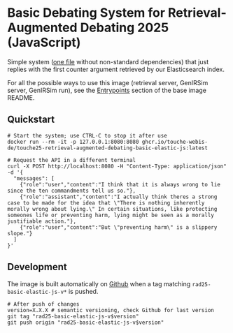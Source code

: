 # Basic Debating System for Retrieval-Augmented Debating 2025 (JavaScript)

Simple system ([one file](index.js) without non-standard dependencies) that just replies with the first counter argument retrieved by our Elasticsearch index.

For all the possible ways to use this image (retrieval server, GenIRSim server, GenIRSim run), see the [Entrypoints](https://github.com/touche-webis-de/touche-code/blob/main/clef25/retrieval-augmented-debating/debating-systems/base/README.md#entrypoints) section of the base image README.

## Quickstart
```
# Start the system; use CTRL-C to stop it after use
docker run --rm -it -p 127.0.0.1:8080:8080 ghcr.io/touche-webis-de/touche25-retrieval-augmented-debating-basic-elastic-js:latest

# Request the API in a different terminal
curl -X POST http://localhost:8080 -H "Content-Type: application/json" -d '{
  "messages": [
    {"role":"user","content":"I think that it is always wrong to lie since the ten commandments tell us so."},
    {"role":"assistant","content":"I actually think theres a strong case to be made for the idea that \"There is nothing inherently morally wrong about lying.\" In certain situations, like protecting someones life or preventing harm, lying might be seen as a morally justifiable action."},
    {"role":"user","content":"But \"preventing harm\" is a slippery slope."}
  ]
}'
```


## Development
The image is built automatically on [Github](https://github.com/touche-webis-de/touche-code/pkgs/container/touche25-retrieval-augmented-debating-basic-elastic-js) when a tag matching `rad25-basic-elastic-js-v*` is pushed.
```
# After push of changes
version=X.X.X # semantic versioning, check Github for last version
git tag "rad25-basic-elastic-js-v$version"
git push origin "rad25-basic-elastic-js-v$version"
```


